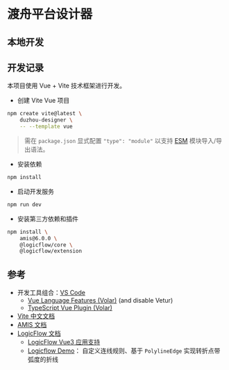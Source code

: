 渡舟平台设计器
==========================================

## 本地开发

## 开发记录

本项目使用 Vue + Vite 技术框架进行开发。

- 创建 Vite Vue 项目

```bash
npm create vite@latest \
    duzhou-designer \
    -- --template vue
```

> 需在 `package.json` 显式配置 `"type": "module"`
> 以支持 [ESM](https://juejin.cn/post/7169581968336617485)
> 模块导入/导出语法。

- 安装依赖

```bash
npm install
```

- 启动开发服务

```bash
npm run dev
```

- 安装第三方依赖和插件

```bash
npm install \
    amis@6.0.0 \
    @logicflow/core \
    @logicflow/extension
```

## 参考

- 开发工具组合：[VS Code](https://code.visualstudio.com/)
  - [Vue Language Features (Volar)](https://marketplace.visualstudio.com/items?itemName=Vue.volar) (and disable Vetur)
  - [TypeScript Vue Plugin (Volar)](https://marketplace.visualstudio.com/items?itemName=Vue.vscode-typescript-vue-plugin)
- [Vite 中文文档](https://cn.vitejs.dev/guide/)
- [AMIS 文档](https://baidu.github.io/amis/)
- [LogicFlow 文档](https://site.logic-flow.cn/docs/#/zh/guide/start)
  - [LogicFlow Vue3 应用支持](https://github.com/han-feng/logicflow-vue)
  - [Logicflow Demo](https://github.com/hmilin/logicflow-demo)：
    自定义连线规则、基于 `PolylineEdge` 实现转折点带弧度的折线
